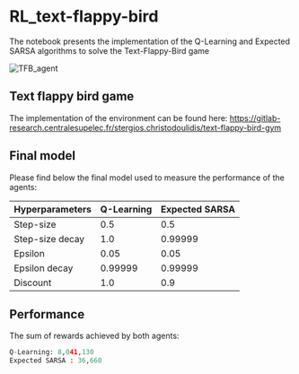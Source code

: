 # RL_text-flappy-bird
The notebook presents the implementation of the Q-Learning and Expected SARSA algorithms to solve the Text-Flappy-Bird game

![TFB_agent](https://user-images.githubusercontent.com/76013828/164188232-c9602117-d42d-4019-b116-3ccf714196de.gif)

## Text flappy bird game

The implementation of the environment can be found here:
https://gitlab-research.centralesupelec.fr/stergios.christodoulidis/text-flappy-bird-gym

## Final model
Please find below the final model used to measure the performance of the agents:

| Hyperparameters  | Q-Learning  | Expected SARSA |
| :------------ |:---------------| :-----|
| Step-size      | 0.5 | 0.5 |
| Step-size decay      | 1.0        |   0.99999 |
| Epsilon | 0.05        |    0.05 |
| Epsilon decay      | 0.99999        |   0.99999 |
| Discount      | 1.0        |   0.9 |



## Performance

The sum of rewards achieved by both agents:
```python 
Q-Learning: 8,041,130
Expected SARSA : 36,660
```
